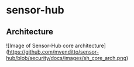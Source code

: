 # sensor-hub
## Architecture
![Image of Sensor-Hub core architecture]
(https://github.com/mvenditto/sensor-hub/blob/security/docs/images/sh_core_arch.png)
